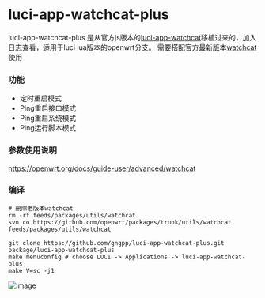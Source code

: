 # luci-app-watchcat-plus
luci-app-watchcat-plus 是从官方js版本的[luci-app-watchcat](https://github.com/openwrt/luci/tree/master/applications/luci-app-watchcat)移植过来的，加入日志查看，适用于luci lua版本的openwrt分支。
需要搭配官方最新版本[watchcat](https://github.com/openwrt/packages/tree/master/utils/watchcat)使用

### 功能
- 定时重启模式
- Ping重启接口模式
- Ping重启系统模式
- Ping运行脚本模式

### 参数使用说明
https://openwrt.org/docs/guide-user/advanced/watchcat

### 编译
```shell
# 删除老版本watchcat
rm -rf feeds/packages/utils/watchcat
svn co https://github.com/openwrt/packages/trunk/utils/watchcat feeds/packages/utils/watchcat

git clone https://github.com/gngpp/luci-app-watchcat-plus.git package/luci-app-watchcat-plus
make menuconfig # choose LUCI -> Applications -> luci-app-watchcat-plus
make V=sc -j1
```
![image](https://user-images.githubusercontent.com/51810656/224473054-920784b1-bb87-4771-bcb5-3dd96d3778be.png)
